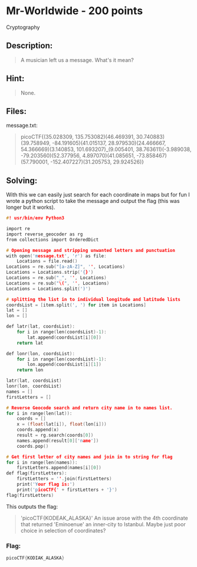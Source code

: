 # Mr-Worldwide - 200 points
Cryptography

## Description:
> A musician left us a message. What's it mean?

## Hint:
> None.

## Files:
message.txt:
> picoCTF{(35.028309, 135.753082)(46.469391, 30.740883)(39.758949, -84.191605)(41.015137, 28.979530)(24.466667, 54.366669)(3.140853, 101.693207)_(9.005401, 38.763611)(-3.989038, -79.203560)(52.377956, 4.897070)(41.085651, -73.858467)(57.790001, -152.407227)(31.205753, 29.924526)}


## Solving:

With this we can easily just search for each coordinate in maps but for fun I wrote a python script to take the message and output the flag (this was longer but it works).
```c
#! usr/bin/env Python3

import re
import reverse_geocoder as rg
from collections import OrderedDict

# Opening message and stripping unwanted letters and punctuation
with open('message.txt', 'r') as file:
    Locations = file.read()
Locations = re.sub("[a-zA-Z]", '', Locations)
Locations = Locations.strip('{}')
Locations = re.sub("_", '', Locations)
Locations = re.sub("\(", '', Locations)
Locations = Locations.split(')')

# splitting the list in to individual longitude and latitude lists
coordsList = [item.split(', ') for item in Locations]
lat = []
lon = []

def latr(lat, coordsList):
    for i in range(len(coordsList)-1):
        lat.append(coordsList[i][0])
    return lat

def lonr(lon, coordsList):
    for i in range(len(coordsList)-1):
        lon.append(coordsList[i][1])
    return lon

latr(lat, coordsList)
lonr(lon, coordsList)
names = []
firstLetters = []

# Reverse Geocode search and return city name in to names list.
for i in range(len(lat)):
    coords = []
    x = (float(lat[i]), float(lon[i]))
    coords.append(x)
    result = rg.search(coords[0])
    names.append(result[0]['name'])
    coords.pop()

# Get first letter of city names and join in to string for flag
for i in range(len(names)):
    firstLetters.append(names[i][0])
def flag(firstLetters):
    firstLetters = ''.join(firstLetters)
    print('Your flag is:')
    print('picoCTF{' + firstLetters + '}')
flag(firstLetters)
```
This outputs the flag:
> 'picoCTF{KODEAK_ALASKA}'
An issue arose with the 4th coordinate that returned 'Eminoenue' an inner-city to Istanbul. Maybe just poor choice in selection of coordinates?


### Flag: 

```c
picoCTF{KODIAK_ALASKA}
```
